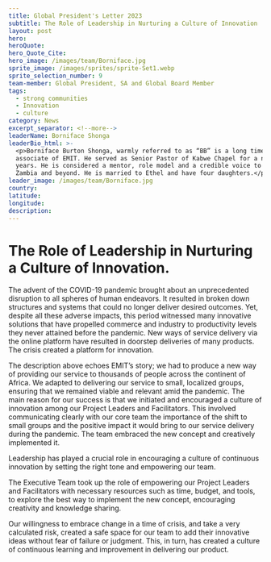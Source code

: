 ```yaml
---
title: Global President's Letter 2023
subtitle: The Role of Leadership in Nurturing a Culture of Innovation
layout: post
hero:
heroQuote:
hero_Quote_Cite:
hero_image: /images/team/Borniface.jpg
sprite_image: /images/sprites/sprite-Set1.webp
sprite_selection_number: 9
team-member: Global President, SA and Global Board Member
tags:
  - strong communities
  - Innovation
  - culture
category: News
excerpt_separator: <!--more-->
leaderName: Borniface Shonga
leaderBio_html: >-
  <p>Borniface Burton Shonga, warmly referred to as “BB” is a long time
  associate of EMIT. He served as Senior Pastor of Kabwe Chapel for a number of
  years. He is considered a mentor, role model and a credible voice to many in
  Zambia and beyond. He is married to Ethel and have four daughters.</p>
leader_image: /images/team/Borniface.jpg
country:
latitude:
longitude:
description:
---
```

# **The Role of Leadership in Nurturing a Culture of Innovation.**

The advent of the COVID-19 pandemic brought about an unprecedented disruption to all spheres of human endeavors. It resulted in broken down structures and systems that could no longer deliver desired outcomes. Yet, despite all these adverse impacts, this period witnessed many innovative solutions that have propelled commerce and industry to productivity levels they never attained before the pandemic. New ways of service delivery via the online platform have resulted in doorstep deliveries of many products. The crisis created a platform for innovation.

The description above echoes EMIT’s story; we had to produce a new way of providing our service to thousands of people across the continent of Africa. We adapted to delivering our service to small, localized groups, ensuring that we remained viable and relevant amid the pandemic. The main reason for our success is that we initiated and encouraged a culture of innovation among our Project Leaders and Facilitators. This involved communicating clearly with our core team the importance of the shift to small groups and the positive impact it would bring to our service delivery during the pandemic. The team embraced the new concept and creatively implemented it.

Leadership has played a crucial role in encouraging a culture of continuous innovation by setting the right tone and empowering our team.

The Executive Team took up the role of empowering our Project Leaders and Facilitators with necessary resources such as time, budget, and tools, to explore the best way to implement the new concept, encouraging creativity and knowledge sharing.

Our willingness to embrace change in a time of crisis, and take a very calculated risk, created a safe space for our team to add their innovative ideas without fear of failure or judgment. This, in turn, has created a culture of continuous learning and improvement in delivering our product.
